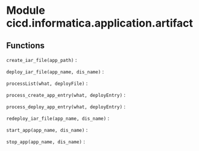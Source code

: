 Module cicd.informatica.application.artifact
============================================

Functions
---------

    
`create_iar_file(app_path)`
:   

    
`deploy_iar_file(app_name, dis_name)`
:   

    
`processList(what, deployFile)`
:   

    
`process_create_app_entry(what, deployEntry)`
:   

    
`process_deploy_app_entry(what, deployEntry)`
:   

    
`redeploy_iar_file(app_name, dis_name)`
:   

    
`start_app(app_name, dis_name)`
:   

    
`stop_app(app_name, dis_name)`
: